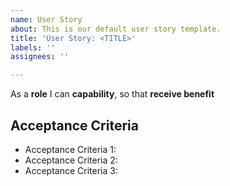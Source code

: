 ```yaml
---
name: User Story
about: This is our default user story template.
title: 'User Story: <TITLE>'
labels: ''
assignees: ''

---
```


As a **role** I can **capability**,  so that **receive benefit**

## Acceptance Criteria

* Acceptance Criteria 1:
* Acceptance Criteria 2:
* Acceptance Criteria 3:
